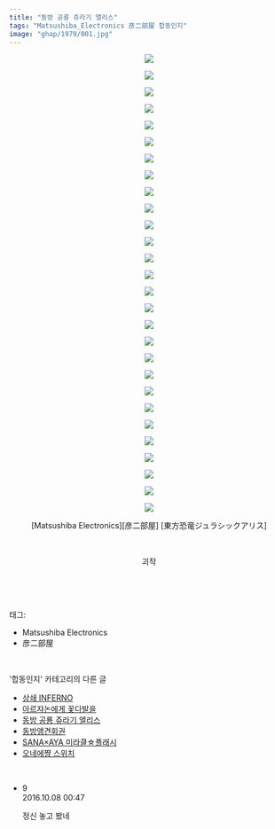 ```yaml
---
title: "동방 공룡 쥬라기 앨리스"
tags: "Matsushiba_Electronics 彦二部屋 합동인지"
image: "ghap/1979/001.jpg"
---
```

<div class="article">
<p style="text-align: center; clear: none; float: none;"><img src="{{ site.nasurl }}/ghap/1979/001.jpg"/></p>
<p style="text-align: center; clear: none; float: none;"><img src="{{ site.nasurl }}/ghap/1979/002.jpg"/></p>
<p style="text-align: center; clear: none; float: none;"><img src="{{ site.nasurl }}/ghap/1979/003.jpg"/></p>
<p style="text-align: center; clear: none; float: none;"><img src="{{ site.nasurl }}/ghap/1979/004.jpg"/></p>
<p style="text-align: center; clear: none; float: none;"><img src="{{ site.nasurl }}/ghap/1979/005.jpg"/></p>
<p style="text-align: center; clear: none; float: none;"><img src="{{ site.nasurl }}/ghap/1979/006.jpg"/></p>
<p style="text-align: center; clear: none; float: none;"><img src="{{ site.nasurl }}/ghap/1979/007.jpg"/></p>
<p style="text-align: center; clear: none; float: none;"><img src="{{ site.nasurl }}/ghap/1979/008.jpg"/></p>
<p style="text-align: center; clear: none; float: none;"><img src="{{ site.nasurl }}/ghap/1979/009.jpg"/></p>
<p style="text-align: center; clear: none; float: none;"><img src="{{ site.nasurl }}/ghap/1979/010.jpg"/></p>
<p style="text-align: center; clear: none; float: none;"><img src="{{ site.nasurl }}/ghap/1979/011.jpg"/></p>
<p style="text-align: center; clear: none; float: none;"><img src="{{ site.nasurl }}/ghap/1979/012.jpg"/></p>
<p style="text-align: center; clear: none; float: none;"><img src="{{ site.nasurl }}/ghap/1979/013.jpg"/></p>
<p style="text-align: center; clear: none; float: none;"><img src="{{ site.nasurl }}/ghap/1979/014.jpg"/></p>
<p style="text-align: center; clear: none; float: none;"><img src="{{ site.nasurl }}/ghap/1979/015.jpg"/></p>
<p style="text-align: center; clear: none; float: none;"><img src="{{ site.nasurl }}/ghap/1979/016.jpg"/></p>
<p style="text-align: center; clear: none; float: none;"><img src="{{ site.nasurl }}/ghap/1979/017.jpg"/></p>
<p style="text-align: center; clear: none; float: none;"><img src="{{ site.nasurl }}/ghap/1979/018.jpg"/></p>
<p style="text-align: center; clear: none; float: none;"><img src="{{ site.nasurl }}/ghap/1979/019.jpg"/></p>
<p style="text-align: center; clear: none; float: none;"><img src="{{ site.nasurl }}/ghap/1979/020.jpg"/></p>
<p style="text-align: center; clear: none; float: none;"><img src="{{ site.nasurl }}/ghap/1979/021.jpg"/></p>
<p style="text-align: center; clear: none; float: none;"><img src="{{ site.nasurl }}/ghap/1979/022.jpg"/></p>
<p style="text-align: center; clear: none; float: none;"><img src="{{ site.nasurl }}/ghap/1979/023.jpg"/></p>
<p style="text-align: center; clear: none; float: none;"><img src="{{ site.nasurl }}/ghap/1979/024.jpg"/></p>
<p style="text-align: center; clear: none; float: none;"><img src="{{ site.nasurl }}/ghap/1979/025.jpg"/></p>
<p style="text-align: center; clear: none; float: none;"><img src="{{ site.nasurl }}/ghap/1979/026.jpg"/></p>
<p style="text-align: center; clear: none; float: none;"><img src="{{ site.nasurl }}/ghap/1979/027.jpg"/></p>
<p style="text-align: center; clear: none; float: none;"><img src="{{ site.nasurl }}/ghap/1979/028.jpg"/></p>
<p style="text-align: center; clear: none; float: none;">[Matsushiba Electronics][彦二部屋] [東方恐竜ジュラシックアリス]</p>
<p style="text-align: center; clear: none; float: none;"><br/></p>
<p style="text-align: center; clear: none; float: none;">괴작</p>
<p><br/></p>
</div><br/>
<div class="tagTrail">
<p>태그: </p>
<ul>
<li>Matsushiba Electronics</li>
<li>彦二部屋</li>
</ul>
</div><br/>
<div class="another">
<p>'합동인지' 카테고리의 다른 글</p>
<ul>
<li><a href="/2016-09-04-ghap_1992">상쇄 INFERNO</a></li>
<li><a href="/2016-09-04-ghap_1984">아르쟈논에게 꽃다발을</a></li>
<li><a href="/2016-09-03-ghap_1979">동방 공룡 쥬라기 앨리스</a></li>
<li><a href="/2016-08-29-ghap_1906">동방앵견회권</a></li>
<li><a href="/2016-08-26-ghap_1836">SANA×AYA 미라클☆플래시</a></li>
<li><a href="/2016-08-21-ghap_1745">오네에쨩 스위치</a></li>
</ul>
</div><br/>
<div class="cb_module cb_fluid">
<div class="cb_wrt cb_profile">
<div class="comment">
<ul>
<li class="cb_thumb_off" id="comment14822127">
<div class="cb_comment_area">
<div class="cb_info_area">
<div class="cb_section">
<span class="cb_nick_name">9</span>
</div>
<div class="cb_section">
<span class="cb_date">2016.10.08 00:47 </span>
</div>
</div>
<div class="cb_dsc_comment">
<p class="cb_dsc">
											정신 놓고 봤네
										</p>
</div>
</div></li>
</ul>
</div>
</div><!-- commentList close -->
</div><br/>
